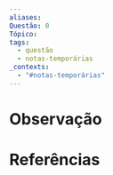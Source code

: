 ```yaml
---
aliases: 
Questão: 0
Tópico: 
tags:
  - questão
  - notas-temporárias
_contexts:
  - "#notas-temporárias"
---
```


# Observação

# Referências 